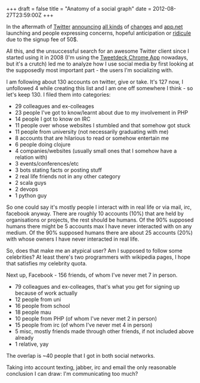 +++
draft = false
title = "Anatomy of a social graph"
date = 2012-08-27T23:59:00Z
+++



In the aftermath of [Twitter](https://dev.twitter.com/blog/changes-coming-to-twitter-api) [announcing](http://www.marco.org/2012/08/16/twitter-api-changes) [all kinds](http://brooksreview.net/2012/08/twitter-bullshit/) of [changes](http://tapbots.com/blog/news/dont-panic) and [app.net](http://alpha.app.net) launching and people expressing concerns, hopeful anticipation or [ridicule](http://ihave50dollars.com/) due to the signup fee of 50$.

All this, and the unsuccessful search for an awesome Twitter client since I started using it in 2008 (I'm using the [Tweetdeck Chrome App](http://www.tweetdeck.com/) nowadays, but it's a crutch) led me to analyze how I use social media by first looking at the supposedly most important part - the users I'm socializing with.

I am following about 130 accounts on twitter, give or take. It's 127 now, I unfollowed 4 while creating this list and I am one off somewhere I think - so let's keep 130. I filed them into categories:

  * 29 colleagues and ex-colleages
  * 23 people I've got to know/learnt about due to my involvement in PHP
  * 14 people I got to know on IRC
  * 11 people over whose websites I stumbled and that somehow got stuck
  * 11 people from university (not necessarily graduating with me)
  * 8 accounts that are hilarious to read or somehow entertain me
  * 6 people doing clojure
  * 4 companies/websites (usually small ones that I somehow have a relation with)
  * 3 events/conferences/etc
  * 3 bots stating facts or posting stuff
  * 2 real life friends not in any other category
  * 2 scala guys
  * 2 devops
  * 1 python guy

So one could say it's mostly people I interact with in real life or via mail, irc, facebook anyway.
There are roughly 10 accounts (10%) that are held by organisations or projects, the rest should be humans.
Of the 90% supposed humans there might be 5 accounts max I have never interacted with on any medium.
Of the 90% supposed humans there are about 25 accounts (20%) with whose owners I have never interacted in real life.

So, does that make me an atypical user? Am I supposed to follow some celebrities? At least there's two programmers with wikipedia pages, I hope that satisfies my celebrity quota.

Next up, Facebook - 156 friends, of whom I've never met 7 in person.

  * 79 colleagues and ex-colleages, that's what you get for signing up because of work actually
  * 12 people from uni
  * 16 people from school
  * 18 people mau
  * 10 people from PHP (of whom I've never met 2 in person)
  * 15 people from irc (of whom I've never met 4 in person)
  * 5 misc, mostly friends made through other friends, if not included above already
  * 1 relative, yay

The overlap is ~40 people that I got in both social networks.

Taking into account texting, jabber, irc and email the only reasonable conclusion I can draw: I'm communicating too much?